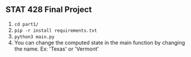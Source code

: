 ## STAT 428 Final Project

1. `cd part1/`
2. `pip -r install requirements.txt`
3. `python3 main.py`
4. You can change the computed state in the main function by changing the name. Ex: 'Texas' or 'Vermont'

